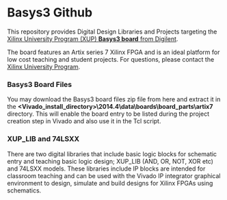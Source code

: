 # Basys3 Github 
This repository provides Digital Design Libraries and Projects targeting the [Xilinx University Program (XUP) **Basys3 board** from Digilent](www.digilentinc.com/Products/Detail.cfm?NavPath=2,400,1288&Prod=BASYS3).


The board features an Artix series 7 Xilinx FPGA and is an ideal platform for low cost teaching and student projects.
For questions, please contact the [Xilinx University Program](mailto:xup@xilinx.com).

### Basys3 Board Files
You may download the Basys3 board files zip file from here and extract it in the **\<Vivado_install_directory>\2014.4\data\boards\board_parts\artix7** directory. This will enable the board entry to be listed during the project creation step in Vivado and also use it in the Tcl script.


### XUP_LIB and 74LSXX
There are two digital libraries that include basic logic blocks for schematic entry and teaching basic logic design; XUP_LIB (AND, OR, NOT, XOR etc) and 74LSXX models. 
These libraries include IP blocks are intended for classroom teaching and can be used with the Vivado IP integrator graphical environment to design, simulate and build designs for Xilinx FPGAs using schematics.

